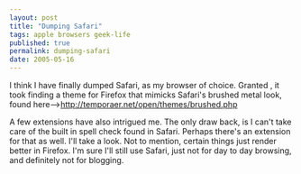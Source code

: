```yaml
---
layout: post
title: "Dumping Safari"
tags: apple browsers geek-life
published: true
permalink: dumping-safari
date: 2005-05-16
---
```


I think I have finally dumped Safari, as my browser of choice.  Granted , it took finding a theme for Firefox that mimicks Safari's brushed metal look, found here--><a href="http://temporaer.net/open/themes/brushed.php">http://temporaer.net/open/themes/brushed.php</a>

A few extensions have also intrigued me.  The only draw back, is I can't take care of the built in spell check found in Safari.  Perhaps there's an extension for that as well.  I'll take a look.
Not to mention, certain things just render better in Firefox.  I'm sure I'll still use Safari, just not for day to day browsing, and definitely not for blogging.
